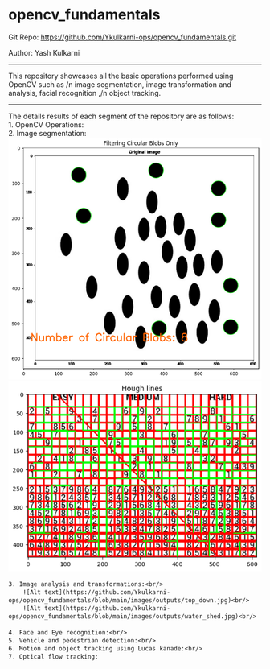 # opencv_fundamentals



Git Repo: https://github.com/Ykulkarni-ops/opencv_fundamentals.git

Author: Yash Kulkarni

-------------
This repository showcases all the basic operations performed using OpenCV such as /n image segmentation, image transformation and analysis, facial recognition ,/n object tracking.

-------------
The details results of each segment of the repository are as follows:<br/> 
    1. OpenCV Operations:<br/> 
    2. Image segmentation:<br/> 
        ![Alt text](https://github.com/Ykulkarni-ops/opencv_fundamentals/blob/main/images/outputs/blob_output.jpg)<br/>
        ![Alt text](https://github.com/Ykulkarni-ops/opencv_fundamentals/blob/main/images/outputs/hough_lines.jpg)<br/>
        
    3. Image analysis and transformations:<br/>
        ![Alt text](https://github.com/Ykulkarni-ops/opencv_fundamentals/blob/main/images/outputs/top_down.jpg)<br/>
        ![Alt text](https://github.com/Ykulkarni-ops/opencv_fundamentals/blob/main/images/outputs/water_shed.jpg)<br/>
        
    4. Face and Eye recognition:<br/> 
    5. Vehicle and pedestrian detection:<br/> 
    6. Motion and object tracking using Lucas kanade:<br/>  
    7. Optical flow tracking: 
    
    
